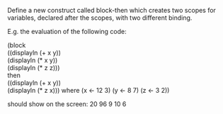 Define a new construct called block-then which creates two scopes for variables, declared after the scopes, with two different binding. 

E.g. the evaluation of the following code: 

(block   
((displayln (+ x y))   
(displayln (* x y))   
(displayln (* z z)))  
then  
((displayln (+ x y))   
(displayln (* z x))) 
where (x <- 12 3) (y <- 8 7) (z <- 3 2)) 

should show on the screen: 
20 
96 
9 
10
6